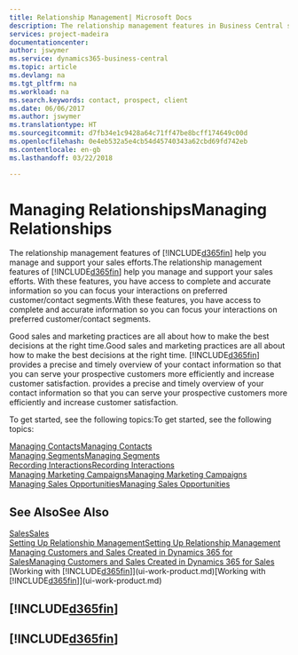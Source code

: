 ```yaml
---
title: Relationship Management| Microsoft Docs
description: The relationship management features in Business Central support your sales efforts and let you access information about contacts and prospects so you can serve customers efficiently.
services: project-madeira
documentationcenter: 
author: jswymer
ms.service: dynamics365-business-central
ms.topic: article
ms.devlang: na
ms.tgt_pltfrm: na
ms.workload: na
ms.search.keywords: contact, prospect, client
ms.date: 06/06/2017
ms.author: jswymer
ms.translationtype: HT
ms.sourcegitcommit: d7fb34e1c9428a64c71ff47be8bcff174649c00d
ms.openlocfilehash: 0e4eb532a5e4cb54d45740343a62cbd69fd742eb
ms.contentlocale: en-gb
ms.lasthandoff: 03/22/2018

---
```

# <a name="managing-relationships"></a><span data-ttu-id="44dba-103">Managing Relationships</span><span class="sxs-lookup"><span data-stu-id="44dba-103">Managing Relationships</span></span>
<span data-ttu-id="44dba-104">The relationship management features of [!INCLUDE[d365fin](includes/d365fin_md.md)] help you manage and support your sales efforts.</span><span class="sxs-lookup"><span data-stu-id="44dba-104">The relationship management features of [!INCLUDE[d365fin](includes/d365fin_md.md)] help you manage and support your sales efforts.</span></span> <span data-ttu-id="44dba-105">With these features, you have access to complete and accurate information so you can focus your interactions on preferred customer/contact segments.</span><span class="sxs-lookup"><span data-stu-id="44dba-105">With these features, you have access to complete and accurate information so you can focus your interactions on preferred customer/contact segments.</span></span>

<span data-ttu-id="44dba-106">Good sales and marketing practices are all about how to make the best decisions at the right time.</span><span class="sxs-lookup"><span data-stu-id="44dba-106">Good sales and marketing practices are all about how to make the best decisions at the right time.</span></span> [!INCLUDE[d365fin](includes/d365fin_md.md)]<span data-ttu-id="44dba-107"> provides a precise and timely overview of your contact information so that you can serve your prospective customers more efficiently and increase customer satisfaction.</span><span class="sxs-lookup"><span data-stu-id="44dba-107"> provides a precise and timely overview of your contact information so that you can serve your prospective customers more efficiently and increase customer satisfaction.</span></span>

<span data-ttu-id="44dba-108">To get started, see the following topics:</span><span class="sxs-lookup"><span data-stu-id="44dba-108">To get started, see the following topics:</span></span>

[<span data-ttu-id="44dba-109">Managing Contacts</span><span class="sxs-lookup"><span data-stu-id="44dba-109">Managing Contacts</span></span>](marketing-contacts.md)  
[<span data-ttu-id="44dba-110">Managing Segments</span><span class="sxs-lookup"><span data-stu-id="44dba-110">Managing Segments</span></span>](marketing-segments.md)  
[<span data-ttu-id="44dba-111">Recording Interactions</span><span class="sxs-lookup"><span data-stu-id="44dba-111">Recording Interactions</span></span>](marketing-interactions.md)  
[<span data-ttu-id="44dba-112">Managing Marketing Campaigns</span><span class="sxs-lookup"><span data-stu-id="44dba-112">Managing Marketing Campaigns</span></span>](marketing-campaigns.md)  
[<span data-ttu-id="44dba-113">Managing Sales Opportunities</span><span class="sxs-lookup"><span data-stu-id="44dba-113">Managing Sales Opportunities</span></span>](marketing-manage-sales-opportunities.md)

## <a name="see-also"></a><span data-ttu-id="44dba-114">See Also</span><span class="sxs-lookup"><span data-stu-id="44dba-114">See Also</span></span>
[<span data-ttu-id="44dba-115">Sales</span><span class="sxs-lookup"><span data-stu-id="44dba-115">Sales</span></span>](sales-manage-sales.md)  
[<span data-ttu-id="44dba-116">Setting Up Relationship Management</span><span class="sxs-lookup"><span data-stu-id="44dba-116">Setting Up Relationship Management</span></span>](marketing-setup-marketing.md)  
[<span data-ttu-id="44dba-117">Managing Customers and Sales Created in Dynamics 365 for Sales</span><span class="sxs-lookup"><span data-stu-id="44dba-117">Managing Customers and Sales Created in Dynamics 365 for Sales</span></span>](marketing-integrate-dynamicscrm.md)  
<span data-ttu-id="44dba-118">[Working with [!INCLUDE[d365fin](includes/d365fin_md.md)]](ui-work-product.md)</span><span class="sxs-lookup"><span data-stu-id="44dba-118">[Working with [!INCLUDE[d365fin](includes/d365fin_md.md)]](ui-work-product.md)</span></span>  

## [!INCLUDE[d365fin](includes/free_trial_md.md)]  
## [!INCLUDE[d365fin](includes/training_link_md.md)]


